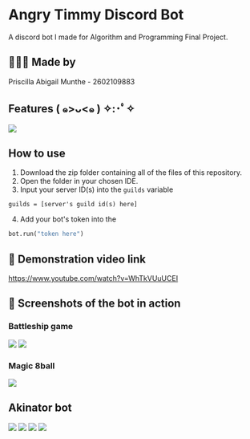 # Angry Timmy Discord Bot
A discord bot I made for Algorithm and Programming Final Project. 


## 🙋🏻‍♀️ Made by
Priscilla Abigail Munthe - 2602109883

## Features ( ๑>ᴗ<๑ ) ✧:･ﾟ✧
![](images/menu.png)

## How to use 
1. Download the zip folder containing all of the files of this repository.
2. Open the folder in your chosen IDE.
3. Input your server ID(s) into the `guilds` variable

```
guilds = [server's guild id(s) here]
```

4. Add your bot's token into the 
```py
bot.run("token here")
```


## 💾 Demonstration video link
https://www.youtube.com/watch?v=WhTkVUuUCEI

## 📸 Screenshots of the bot in action 

### Battleship game
![](images/bshipmenu.png)
![](images/bship.png)

### Magic 8ball 
![](images/m8ball.png)

## Akinator bot
![](images/akistart.png)
![](images/akiques.png)
![](images/akiguess.png)
![](images/akibye.png)